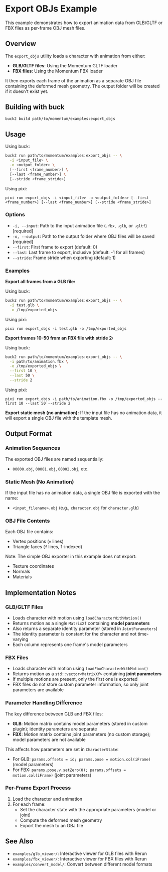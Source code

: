 # Export OBJs Example

This example demonstrates how to export animation data from GLB/GLTF or FBX files as per-frame OBJ mesh files.

## Overview

The `export_objs` utility loads a character with animation from either:
- **GLB/GLTF files**: Using the Momentum GLTF loader
- **FBX files**: Using the Momentum FBX loader

It then exports each frame of the animation as a separate OBJ file containing the deformed mesh geometry. The output folder will be created if it doesn't exist yet.

## Building with buck

```bash
buck2 build path/to/momentum/examples:export_objs
```

## Usage

Using buck:
```bash
buck2 run path/to/momentum/examples:export_objs -- \
  -i <input_file> \
  -o <output_folder> \
  [--first <frame_number>] \
  [--last <frame_number>] \
  [--stride <frame_stride>]
```

Using pixi:
```
pixi run export_objs -i <input_file> -o <output_folder> [--first <frame_number>] [--last <frame_number>] [--stride <frame_stride>]
```

### Options

- `-i, --input`: Path to the input animation file (`.fbx`, `.glb`, or `.gltf`) [required]
- `-o, --output`: Path to the output folder where OBJ files will be saved [required]
- `--first`: First frame to export (default: 0)
- `--last`: Last frame to export, inclusive (default: -1 for all frames)
- `--stride`: Frame stride when exporting (default: 1)

### Examples

**Export all frames from a GLB file:**

Using buck:
```bash
buck2 run path/to/momentum/examples:export_objs -- \
  -i test.glb \
  -o /tmp/exported_objs
```

Using pixi:
```
pixi run export_objs -i test.glb -o /tmp/exported_objs
```

**Export frames 10-50 from an FBX file with stride 2:**

Using buck:
```bash
buck2 run path/to/momentum/examples:export_objs -- \
  -i path/to/animation.fbx \
  -o /tmp/exported_objs \
  --first 10 \
  --last 50 \
  --stride 2
```

Using pixi:
```
pixi run export_objs -i path/to/animation.fbx -o /tmp/exported_objs --first 10 --last 50 --stride 2
```

**Export static mesh (no animation):**
If the input file has no animation data, it will export a single OBJ file with the template mesh.

## Output Format

### Animation Sequences
The exported OBJ files are named sequentially:
- `00000.obj`, `00001.obj`, `00002.obj`, etc.

### Static Mesh (No Animation)
If the input file has no animation data, a single OBJ file is exported with the name:
- `<input_filename>.obj` (e.g., `character.obj` for `character.glb`)

### OBJ File Contents
Each OBJ file contains:
- Vertex positions (`v` lines)
- Triangle faces (`f` lines, 1-indexed)

Note: The simple OBJ exporter in this example does not export:
- Texture coordinates
- Normals
- Materials

## Implementation Notes

### GLB/GLTF Files
- Loads character with motion using `loadCharacterWithMotion()`
- Returns motion as a single `MatrixXf` containing **model parameters**
- Also returns a separate identity parameter (stored in `JointParameters`)
- The identity parameter is constant for the character and not time-varying
- Each column represents one frame's model parameters

### FBX Files
- Loads character with motion using `loadFbxCharacterWithMotion()`
- Returns motion as a `std::vector<MatrixXf>` containing **joint parameters**
- If multiple motions are present, only the first one is exported
- FBX files do not store custom parameter information, so only joint parameters are available

### Parameter Handling Difference
The key difference between GLB and FBX files:
- **GLB**: Motion matrix contains model parameters (stored in custom plugin); identity parameters are separate
- **FBX**: Motion matrix contains joint parameters (no custom storage); model parameters are not available

This affects how parameters are set in `CharacterState`:
- For GLB: `params.offsets = id; params.pose = motion.col(iFrame)` (model parameters)
- For FBX: `params.pose.v.setZero(0); params.offsets = motion.col(iFrame)` (joint parameters)

### Per-Frame Export Process
1. Load the character and animation
2. For each frame:
   - Set the character state with the appropriate parameters (model or joint)
   - Compute the deformed mesh geometry
   - Export the mesh to an OBJ file

## See Also

- `examples/glb_viewer/`: Interactive viewer for GLB files with Rerun
- `examples/fbx_viewer/`: Interactive viewer for FBX files with Rerun
- `examples/convert_model/`: Convert between different model formats

